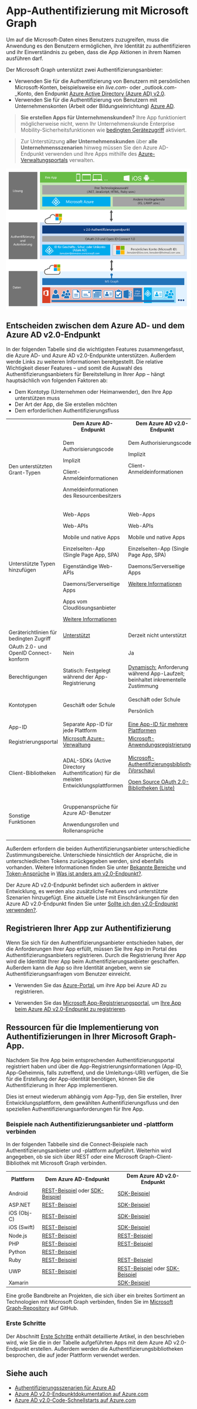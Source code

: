 # <a name="app-authentication-with-microsoft-graph"></a>App-Authentifizierung mit Microsoft Graph

Um auf die Microsoft-Daten eines Benutzers zuzugreifen, muss die Anwendung es den Benutzern ermöglichen, ihre Identität zu authentifizieren und ihr Einverständnis zu geben, dass die App Aktionen in ihrem Namen ausführen darf.

Der Microsoft Graph unterstützt zwei Authentifizierungsanbieter:

- Verwenden Sie für die Authentifizierung von Benutzern mit persönlichen Microsoft-Konten, beispielsweise ein _live.com-_ oder _outlook.com-_Konto, den Endpunkt [Azure Active Directory (Azure AD) v2.0](converged_auth.md).
- Verwenden Sie für die Authentifizierung von Benutzern mit Unternehmenskonten (Arbeit oder Bildungseinrichtung) [Azure AD](app_authorization.md).


> **Sie erstellen Apps für Unternehmenskunden?** Ihre App funktioniert möglicherweise nicht, wenn Ihr Unternehmenskunde Enterprise Mobility-Sicherheitsfunktionen wie <a href="https://azure.microsoft.com/en-us/documentation/articles/active-directory-conditional-access-device-policies/" target="_newtab">bedingten Gerätezugriff</a> aktiviert.  

> Zur Unterstützung **aller Unternehmenskunden** über **alle Unternehmensszenarien** hinweg müssen Sie den Azure AD-Endpunkt verwenden und Ihre Apps mithilfe des [Azure-Verwaltungsportals](https://aka.ms/aadapplist) verwalten.

![Microsoft Graph-Anwendungsstapel. Die Authentifizierung ist als Schicht zwischen Ihrer App und den unterschiedlichen Microsoft Graph-Ressourcen dargestellt.](./images/MSGraph_DevStack_v2Auth.png)

## <a name="deciding-between-the-azure-ad-and-azure-ad-v20-endpoints"></a>Entscheiden zwischen dem Azure AD- und dem Azure AD v2.0-Endpunkt

In der folgenden Tabelle sind die wichtigsten Features zusammengefasst, die Azure AD- und Azure AD v2.0-Endpunkte unterstützen. Außerdem werde Links zu weiteren Informationen bereitgestellt. Die relative Wichtigkeit dieser Features – und somit die Auswahl des Authentifizierungsanbieters für Bereitstellung in Ihrer App – hängt hauptsächlich von folgenden Faktoren ab:

- Dem Kontotyp (Unternehmen oder Heimanwender), den Ihre App unterstützen muss
- Der Art der App, die Sie erstellen möchten
- Dem erforderlichen Authentifizierungsfluss 

<table style="width:100%">
  <tr>
    <th></th>
    <th>Dem Azure AD-Endpunkt</th> 
    <th>Dem Azure AD v2.0-Endpunkt</th>
   </tr>
  <tr>
    <td>Den unterstützten Grant-Typen</td>
    <td style="vertical-align: text-top;"><p>Dem Authorisierungscode</p><p>Implizit</p><p>Client-Anmeldeinformationen</p><p>Anmeldeinformationen des Resourcenbesitzers</p></td> 
    <td style="vertical-align: text-top;"><p>Dem Authorisierungscode</p><p>Implizit</p><p>Client-Anmeldeinformationen</p></td>
   </tr>
  <tr>
    <td>Unterstützte Typen hinzufügen</td>
    <td style="vertical-align: text-top;"><p>Web-Apps</p><p>Web-APIs</p><p>Mobile und native Apps</p><p>Einzelseiten-App (Single Page App, SPA)</p><p>Eigenständige Web-APIs</p><p>Daemons/Serverseitige Apps</p><p>Apps vom Cloudlösungsanbieter</p><p><a href="https://azure.microsoft.com/en-us/documentation/articles/active-directory-authentication-scenarios/" target="_newtab">Weitere Informationen</a></p></td> 
    <td style="vertical-align: text-top;"><p>Web-Apps</p><p>Web-APIs</p><p>Mobile und native Apps</p><p>Einzelseiten-App (Single Page App, SPA)</p><p>Daemons/Serverseitige Apps</p><p><a href="https://azure.microsoft.com/en-us/documentation/articles/active-directory-v2-flows/" target="_newtab">Weitere Informationen</a></td>
   </tr>
  <tr>
    <td>Geräterichtlinien für bedingten Zugriff</td>
     <td><a href="https://azure.microsoft.com/en-us/documentation/articles/active-directory-conditional-access-device-policies/" target="_newtab">Unterstützt</a></td> 
    <td>Derzeit nicht unterstützt</td>
   </tr>
  <tr>
    <td>OAuth 2.0- und OpenID Connect-konform</td>
    <td>Nein</td> 
    <td>Ja</td>
  </tr>
  <tr>
    <td>Berechtigungen</td>
    <td>Statisch: Festgelegt während der App-Registrierung </td> 
    <td><a href ="https://azure.microsoft.com/en-us/documentation/articles/active-directory-v2-compare/#scopes-not-resources" target="_newtab">Dynamisch:</a> Anforderung während App-Laufzeit; beinhaltet inkrementelle Zustimmung</td>
  </tr>
  <tr>
    <td>Kontotypen</td>
    <td> <p>Geschäft oder Schule</p></td> 
    <td><p>Geschäft oder Schule</p><p>Persönlich</p> </td>
  </tr>
  <tr>
    <td>App-ID </td>
    <td>Separate App-ID für jede Plattform</td> 
    <td><a href ="https://azure.microsoft.com/en-us/documentation/articles/active-directory-v2-compare/#one-app-id-for-all-platforms" target="_newtab">Eine App-ID für mehrere Plattformen</a></td>
  </tr>
  <tr>
    <td>Registrierungsportal </td>
    <td><a href ="https://manage.windowsazure.com/" target="_newtab">Microsoft Azure-Verwaltung</a></td> 
    <td><a href ="https://apps.dev.microsoft.com" target="_newtab">Microsoft-Anwendungsregistrierung</a></td>
  </tr>
  <tr>
    <td>Client-Bibliotheken </td>
    <td>ADAL-SDKs (Active Directory Authentification) für die meisten Entwicklungsplattformen</td> 
    <td><p><a href="https://www.nuget.org/packages/Microsoft.Identity.Client" target="_newtab">Microsoft-Authentifizierungsbibliothek (Vorschau)</a></p><p><a href="https://azure.microsoft.com/en-us/documentation/articles/active-directory-v2-limitations/#restrictions-on-libraries-amp-sdks" target="_newtab">Open Source OAuth 2.0-Bibliotheken (Liste)</a></p> </td>
  </tr>
  <tr>
    <td>Sonstige Funktionen </td>
    <td><p>Gruppenansprüche für Azure AD-Benutzer</p><p>Anwendungsrollen und Rollenansprüche</p></td> 
    <td></td>
  </tr>
</table> 

Außerdem erfordern die beiden Authentifizierungsanbieter unterschiedliche Zustimmungsbereiche. Unterschiede hinsichtlich der Ansprüche, die in unterschiedlichen Tokens zurückgegeben werden, sind ebenfalls vorhanden. Weitere Informationen finden Sie unter [Bekannte Bereiche](https://azure.microsoft.com/en-us/documentation/articles/active-directory-v2-compare/#well-known-scopes) und [Token-Ansprüche](https://azure.microsoft.com/en-us/documentation/articles/active-directory-v2-compare/#token-claims) in [Was ist anders am v2.0-Endpunkt?](https://azure.microsoft.com/en-us/documentation/articles/active-directory-v2-compare/).

Der Azure AD v2.0-Endpunkt befindet sich außerdem in aktiver Entwicklung, es werden also zusätzliche Features und unterstützte Szenarien hinzugefügt. Eine aktuelle Liste mit Einschränkungen für den Azure AD v2.0-Endpunkt finden Sie unter [Sollte ich den v2.0-Endpunkt verwenden?](https://azure.microsoft.com/en-us/documentation/articles/active-directory-v2-limitations/).

## <a name="registering-your-app-for-authentication"></a>Registrieren Ihrer App zur Authentifizierung 

Wenn Sie sich für den Authentifizierungsanbieter entschieden haben, der die Anforderungen Ihrer App erfüllt, müssen Sie Ihre App im Portal des Authentifizierungsanbieters registrieren. Durch die Registrierung Ihrer App wird die Identität Ihrer App beim Authentifizierungsanbieter geschaffen. Außerdem kann die App so ihre Identität angeben, wenn sie Authentifizierungsanfragen vom Benutzer einreicht.

- Verwenden Sie das [Azure-Portal](https://portal.azure.com/), um ihre App bei Azure AD zu registrieren.

    <!--For Azure AD, you'll also need to associate your Office 365 account with Azure AD subscription in order to manage your apps.-->

- Verwenden Sie das [Microsoft App-Registrierungsportal](auth_register_app_v2.md), um [Ihre App beim Azure AD v2.0-Endpunkt zu registrieren](https://apps.dev.microsoft.com).


## <a name="resources-for-implementing-authentication-in-your-microsoft-graph-app"></a>Ressourcen für die Implementierung von Authentifizierungen in Ihrer Microsoft Graph-App. 

Nachdem Sie Ihre App beim entsprechenden Authentifizierungsportal registriert haben und über die App-Registrierungsinformationen (App-ID, App-Geheimnis, falls zutreffend, und die Umleitungs-URI) verfügen, die Sie für die Erstellung der App-identität benötigen, können Sie die Authentifizierung in Ihrer App implementieren. 

Dies ist erneut wiederum abhängig vom App-Typ, den Sie erstellen, Ihrer Entwicklungsplattform, dem gewählten Authentifizierungsfluss und den speziellen Authentifizierungsanforderungen für Ihre App. 

### <a name="connect-samples-by-authentication-provider-and-platform"></a>Beispiele nach Authentifizierungsanbieter und -plattform verbinden

In der folgenden Tabbelle sind die Connect-Beispiele nach Authentifizierungsanbieter und -plattform aufgeführt. Weiterhin wird angegeben, ob sie sich über REST oder eine Microsoft Graph-Client-Bibliothek mit Microsoft Graph verbinden.

<table>
  <tr>
    <th>Plattform</th>
    <th>Dem Azure AD-Endpunkt</th> 
    <th>Dem Azure AD v2.0-Endpunkt</th>
  </tr>
  <tr>
    <td>Android</td>
    <td>
        <a href="https://github.com/microsoftgraph/android-java-connect-rest-sample">REST-Beispiel</a> oder <a href="https://github.com/microsoftgraph/android-java-connect-sample/tree/last_v1_auth">SDK-Beispiel</a>
    </td> 
    <td>
        <a href="https://github.com/microsoftgraph/android-java-connect-sample">SDK-Beispiel</a>
    </td> 
  </tr>
  <tr>
    <td>ASP.NET</td>
    <td>
        <a href="https://github.com/microsoftgraph/aspnet-connect-rest-sample">REST-Beispiel</a>
    </td>     
    <td>
        <a href="https://github.com/microsoftgraph/aspnet-connect-sample">SDK-Beispiel</a>
    </td> 
  </tr>
  <tr>
    <td>iOS (Obj-C)</td>
    <td>
        <a href="https://github.com/microsoftgraph/ios-objectivec-connect-rest-sample">REST-Beispiel</a>
    </td>     
    <td>
        <a href="https://github.com/microsoftgraph/ios-objectivec-connect-sample">SDK-Beispiel</a>
    </td> 
  </tr>
  <tr>
    <td>iOS (Swift)</td>
    <td>
        <a href="https://github.com/microsoftgraph/ios-swift-connect-rest-sample">REST-Beispiel</a>
    </td>     
    <td>
        <a href="https://github.com/microsoftgraph/ios-swift-connect-sample">SDK-Beispiel</a>
    </td> 
  </tr>
  <tr>
    <td>Node.js</td>
    <td>
        <a href="https://github.com/microsoftgraph/nodejs-connect-rest-sample/tree/last_v1_auth">REST-Beispiel</a>
    </td>     
    <td>
        <a href="https://github.com/microsoftgraph/nodejs-connect-rest-sample">REST-Beispiel</a>
    </td> 
  </tr>
  <tr>
    <td>PHP</td>
    <td>
        <a href="https://github.com/microsoftgraph/php-connect-rest-sample/tree/last_v1_auth">REST-Beispiel</a>
    </td>     
    <td>
        <a href="https://github.com/microsoftgraph/php-connect-rest-sample">REST-Beispiel</a>
    </td> 
  </tr>
  <tr>
    <td>Python</td>
    <td>
        <a href="https://github.com/microsoftgraph/python3-connect-rest-sample">REST-Beispiel</a>
    </td>     
    <td>
    </td> 
  </tr>
  <tr>
    <td>Ruby</td>
    <td>
        <a href="https://github.com/microsoftgraph/ruby-connect-rest-sample/tree/last_v1_auth">REST-Beispiel</a>
    </td>     
    <td>
        <a href="https://github.com/microsoftgraph/ruby-connect-rest-sample">REST-Beispiel</a>
    </td> 
  </tr>
  <tr>
    <td>UWP</td>
    <td>
        <a href="https://github.com/microsoftgraph/uwp-csharp-connect-rest-sample/tree/last_v1_auth">REST-Beispiel</a>
    </td>     
    <td>
        <a href="https://github.com/microsoftgraph/uwp-csharp-connect-rest-sample">REST-Beispiel</a> oder <a href="https://github.com/microsoftgraph/uwp-csharp-connect-sample">SDK-Beispiel</a>
    </td> 
  </tr>
  <tr>
    <td>Xamarin</td>
    <td>
    </td>     
    <td>
        <a href="https://github.com/microsoftgraph/xamarin-csharp-connect-sample">SDK-Beispiel</a>
    </td> 
  </tr>
</table>

Eine große Bandbreite an Projekten, die sich über ein breites Sortiment an Technologien mit Microsoft Graph verbinden, finden Sie im [Microsoft Graph-Repository](https://github.com/microsoftgraph) auf GitHub. 

### <a name="get-started"></a>Erste Schritte  

Der Abschnitt [Erste Schritte](http://developer.microsoft.com/en-us/graph/docs/platform/get-started) enthält detaillierte Artikel, in den beschrieben wird, wie Sie die in der Tabelle aufgeführten Apps mit dem Azure AD v2.0-Endpunkt erstellen. Außerdem werden die Authentifizierungsbibliotheken besprochen, die auf jeder Plattform verwendet werden. 

## <a name="see-also"></a>Siehe auch

- <a href="https://azure.microsoft.com/en-us/documentation/articles/active-directory-authentication-scenarios/#basics-of-authentication-in-azure-ad" target="_newtab">Authentifizierungsszenarien für Azure AD</a>
- <a href="https://azure.microsoft.com/en-us/documentation/articles/?product=active-directory&term=v2.0+endpoint" target="_newtab">Azure AD v2.0-Endpunktdokumentation auf Azure.com</a>
- <a href="https://azure.microsoft.com/en-us/documentation/articles/active-directory-v2-app-registration/#build-a-quick-start-app" target="_newtab">Azure AD v2.0-Code-Schnellstarts auf Azure.com</a>
